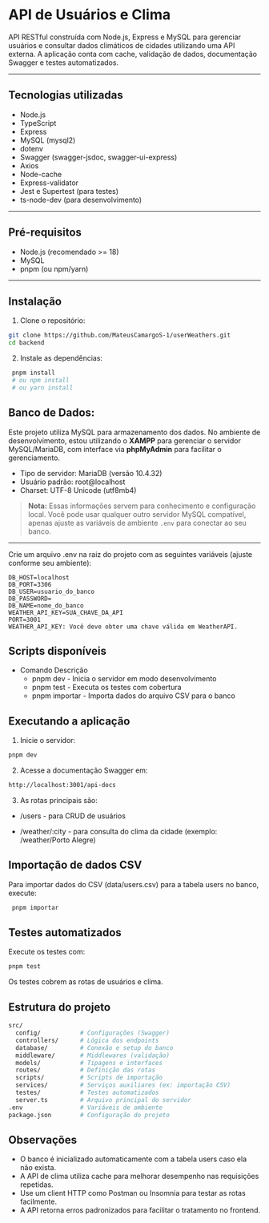 # API de Usuários e Clima

API RESTful construída com Node.js, Express e MySQL para gerenciar usuários e consultar dados climáticos de cidades utilizando uma API externa. A aplicação conta com cache, validação de dados, documentação Swagger e testes automatizados.

---

## Tecnologias utilizadas

- Node.js
- TypeScript
- Express
- MySQL (mysql2)
- dotenv
- Swagger (swagger-jsdoc, swagger-ui-express)
- Axios
- Node-cache
- Express-validator
- Jest e Supertest (para testes)
- ts-node-dev (para desenvolvimento)

---

## Pré-requisitos

- Node.js (recomendado >= 18)
- MySQL
- pnpm (ou npm/yarn)

---

## Instalação

1. Clone o repositório:

  ```bash
  git clone https://github.com/MateusCamargoS-1/userWeathers.git
  cd backend
  ```
2. Instale as dependências:

 ```bash
  pnpm install
  # ou npm install
  # ou yarn install
  ```
## Banco de Dados:
Este projeto utiliza MySQL para armazenamento dos dados. No ambiente de desenvolvimento, estou utilizando o **XAMPP** para gerenciar o servidor MySQL/MariaDB, com interface via **phpMyAdmin** para facilitar o gerenciamento.
- Tipo de servidor: MariaDB (versão 10.4.32)
- Usuário padrão: root@localhost
- Charset: UTF-8 Unicode (utf8mb4)

> **Nota:** Essas informações servem para conhecimento e configuração local. Você pode usar qualquer outro servidor MySQL compatível, apenas ajuste as variáveis de ambiente `.env` para conectar ao seu banco.

---



  Crie um arquivo .env na raiz do projeto com as seguintes variáveis (ajuste conforme seu ambiente):

  ```env
  DB_HOST=localhost
  DB_PORT=3306
  DB_USER=usuario_do_banco
  DB_PASSWORD=
  DB_NAME=nome_do_banco
  WEATHER_API_KEY=SUA_CHAVE_DA_API
  PORT=3001
  WEATHER_API_KEY: Você deve obter uma chave válida em WeatherAPI.
  ```

## Scripts disponíveis
 - Comando	Descrição
    - pnpm dev -	Inicia o servidor em modo desenvolvimento
    - pnpm test -	Executa os testes com cobertura
    - pnpm importar -	Importa dados do arquivo CSV para o banco

## Executando a aplicação
1. Inicie o servidor:

  ```bash
  pnpm dev
  ```
2. Acesse a documentação Swagger em:
  ```bash
  http://localhost:3001/api-docs
  ```
3. As rotas principais são:

  - /users - para CRUD de usuários

  - /weather/:city -  para consulta do clima da cidade (exemplo: /weather/Porto Alegre)

## Importação de dados CSV
  Para importar dados do CSV (data/users.csv) para a tabela users no banco, execute:
 ```bash
  pnpm importar
  ```
## Testes automatizados
  Execute os testes com:
  ```bash
  pnpm test
  ```
  Os testes cobrem as rotas de usuários e clima.

## Estrutura do projeto
  ```bash
  src/
    config/           # Configurações (Swagger)
    controllers/      # Lógica dos endpoints
    database/         # Conexão e setup do banco
    middleware/       # Middlewares (validação)
    models/           # Tipagens e interfaces
    routes/           # Definição das rotas
    scripts/          # Scripts de importação
    services/         # Serviços auxiliares (ex: importação CSV)
    testes/           # Testes automatizados
    server.ts         # Arquivo principal do servidor
  .env                # Variáveis de ambiente
  package.json        # Configuração do projeto
  ```

## Observações
  - O banco é inicializado automaticamente com a tabela users caso ela não exista.
  - A API de clima utiliza cache para melhorar desempenho nas requisições repetidas.
  - Use um client HTTP como Postman ou Insomnia para testar as rotas facilmente.
  - A API retorna erros padronizados para facilitar o tratamento no frontend.
